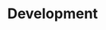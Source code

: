 ﻿---
layout: tag-list
title: Development
slug: dev
menu: false
submenu: false
no_groups: true
description: >
   Development Tips & Tutorials.
---